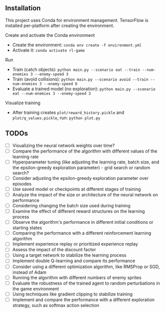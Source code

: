 ## Installation

This project uses Conda for environment management. TensorFlow is installed per-platform after creating the environment.

Create and activate the Conda environment

- Create the environment:
  `conda env create -f environment.yml`
- Activate it:
  `conda activate rl-game`

Run

- Train (catch objects):
  `python main.py --scenario eat --train --num-enemies 3 --enemy-speed 3`
- Train (avoid collisions):
  `python main.py --scenario avoid --train --num-enemies 3 --enemy-speed 6`
- Evaluate a trained model (no exploration):
  `python main.py --scenario eat --num-enemies 3 --enemy-speed 3`

Visualize training

- After training creates `plot/reward_history.pickle` and `plot/q_values.pickle`, run:
  `python plot.py`

## TODOs
- [ ] Visualizing the neural network weights over time?
- [ ] Compare the performance of the algorithm with different values of the learning rate
- [ ] Hyperparameter tuning (like adjusting the learning rate, batch size, and the epsilon-greedy exploration parameter) - grid search or random search?
- [ ] Consider adjusting the epsilon-greedy exploration parameter over episodes
- [ ] Use saved model or checkpoints at different stages of training
- [ ] Analyze the impact of the size or architecture of the neural network on performance
- [ ] Considering changing the batch size used during training
- [ ] Examine the effect of different reward structures on the learning process
- [ ] Observe the algorithm's performance in different initial conditions or starting states
- [ ] Comparing the performance with a different reinforcement learning algorithm
- [ ] Implement experience replay or prioritized experience replay
- [ ] Assess the impact of the discount factor
- [ ] Using a target network to stabilize the learning process
- [ ] Implement double Q-learning and compare its performance
- [ ] Consider using a different optimization algorithm, like RMSProp or SGD, instead of Adam
- [ ] Running the algorithm with different numbers of enemy sprites
- [ ] Evaluate the robustness of the trained agent to random perturbations in the game environment
- [ ] Using techniques like gradient clipping to stabilize training
- [ ] Implement and compare the performance with a different exploration strategy, such as softmax action selection
